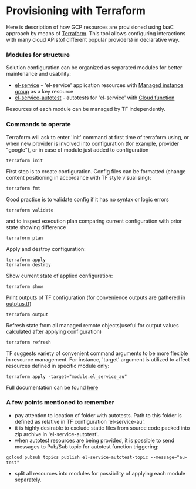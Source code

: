 # Provisioning with Terraform

Here is description of how GCP resources are provisioned using IaaC approach by means of [Terraform](https://www.terraform.io/).
This tool allows configuring interactions with many cloud APIs(of different popular providers) in declarative way.

### Modules for structure

Solution configuration can be organized as separated modules for better maintenance and usability:
- [el-service](./modules/el-service) - 'el-service' application resources with [Managed instance group](https://registry.terraform.io/providers/hashicorp/google/latest/docs/resources/compute_instance_group_manager) as a key resource
- [el-service-autotest](./modules/el-service-autotest) - autotests for 'el-service' with [Cloud function](https://registry.terraform.io/providers/hashicorp/google/latest/docs/resources/cloudfunctions_function)

Resources of each module can be managed by TF independently.

### Commands to operate

Terraform will ask to enter 'init' command at first time of terraform using, or when new provider is involved into configuration (for example, provider "google"), or in case of module just added to configuration 
```
terraform init
```
First step is to create configuration. 
Config files can be formatted (change content positioning in accordance with TF style visualising):
```
terraform fmt
```
Good practice is to validate config if it has no syntax or logic errors
```
terraform validate
```
and to inspect execution plan comparing current configuration with prior state showing difference
```
terraform plan
```
Apply and destroy configuration:
```
terraform apply
terraform destroy
```
Show current state of applied configuration:
```
terraform show
```
Print outputs of TF configuration (for convenience outputs are gathered in [outptus.tf](./outputs.tf))
```
terraform output
```
Refresh state from all managed remote objects(useful for output values calculated after applying configuration)
```
terraform refresh
```
TF suggests variety of convenient command arguments to be more flexible in resource management.
For instance, 'target' argument is utilized to affect resources defined in specific module only:
```
terraform apply -target="module.el_service_au"
```
Full documentation can be found [here](https://www.terraform.io/docs/cli/commands)

### A few points mentioned to remember

- pay attention to location of folder with autotests. Path to this folder is defined as relative in TF configuration 'el-service-au'.
- it is highly desirable to exclude static files from source code packed into zip archive in 'el-service-autotest'.
- when autotest resources are being provided, it is possible to send messages to Pub/Sub topic for autotest function triggering:
```
gcloud pubsub topics publish el-service-autotest-topic --message="au-test"
```
- split all resources into modules for possibility of applying each module separately.